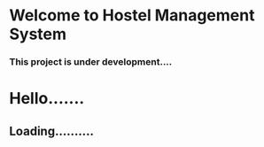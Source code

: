 # Welcome to Hostel Management System

### This project is under development....
# Hello.......
## Loading..........